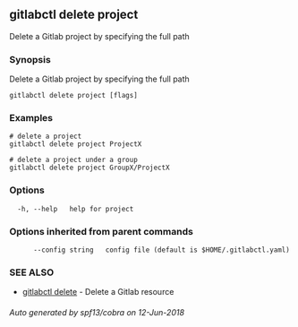 ## gitlabctl delete project

Delete a Gitlab project by specifying the full path

### Synopsis

Delete a Gitlab project by specifying the full path

```
gitlabctl delete project [flags]
```

### Examples

```
# delete a project
gitlabctl delete project ProjectX

# delete a project under a group
gitlabctl delete project GroupX/ProjectX
```

### Options

```
  -h, --help   help for project
```

### Options inherited from parent commands

```
      --config string   config file (default is $HOME/.gitlabctl.yaml)
```

### SEE ALSO

* [gitlabctl delete](gitlabctl_delete.md)	 - Delete a Gitlab resource

###### Auto generated by spf13/cobra on 12-Jun-2018
